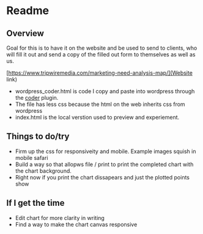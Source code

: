 # Readme

## Overview

Goal for this is to have it on the website and be used to send to clients, who will fill it out and send a copy of the filled out form to themselves as well as us.

[https://www.tripwiremedia.com/marketing-need-analysis-map/](Website link)

- wordpress_coder.html is code I copy and paste into wordpress through the [coder](https://wordpress.org/plugins/wp-coder/) plugin.
- The file has less css because the html on the web inherits css from wordpress
- index.html is the local verstion used to preview and experiement.

## Things to do/try

- Firm up the css for responsiveity and mobile. Example images squish in mobile safari
- Build a way so that allopws file / print to print the completed chart with the chart background.
-  Right now if you print the chart dissapears and just the plotted points show

## If I get the time

- Edit chart for more clarity in writing
- Find a way to make the chart canvas responsive
